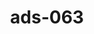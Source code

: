 ---
categories:
- ads_category-8
- ads_category-11
tags:
- ads_tag-13
- ads_tag-3
- ads_tag-14
- ads_tag-2
- ads_tag-9
- ads_tag-4
title: ads-063
---